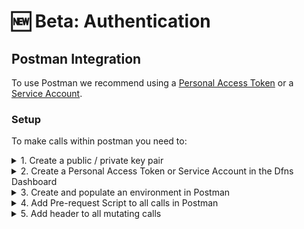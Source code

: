 # 🆕 Beta: Authentication

## Postman Integration
To use Postman we recommend using a [Personal Access Token](./personal-access-token-management/) or a [Service Account](./service-account-management/).

### Setup
To make calls within postman you need to:


<details>

<summary>1. Create a public / private key pair</summary>

The public private key pair will be used to sign user actions within the Dfns API.

```shell
# Generate a ECDSA Private Key and the public key pair
openssl ecparam -genkey -name prime256v1 -noout -out prime256v1.pem
openssl pkey -in prime256v1.pem -pubout -out prime256v1.public.pem
```

</details>

<details>

<summary>2. Create a Personal Access Token or Service Account in the Dfns Dashboard</summary>

Personal access tokens can be created in the Dfns dashboard under the Settings page.

<figure><img src="../../.gitbook/assets/personal-access-token-dashboard.png" alt=""><figcaption><p>Dfns Dashboard - Personal Access Token list</p></figcaption></figure>

When creating a new Personal Access Token, you will need to copy the public key (in `prime256v1.public.pem`) you create earlier into the Public Key.

<figure><img src="../../.gitbook/assets/new-pat-dashboard.png" alt=""><figcaption><p>Dfns Dashboard - New Personal Access Token</p></figcaption></figure>

Be sure to copy the JWT, after the Personal Access Token is created, as you will need it in the next step.

</details>

<details>

<summary>3. Create and populate an environment in Postman</summary>

In the environment you need to set the following variables:

* `customerAccessToken` - The Personal Access Token JWT you copied ealier. This setting should be marked as Secret.
* `customerAccessTokenPrivateKey` - The private key created earlier. Copy the key including all newlines into the variable. This setting should be marked as Secret.
* `customerAppId` - The `App ID` of the Dfns application. This can be found in the Dfns dashboard under `Settings`->`Org Settings`->`Applications`.

<figure><img src="../../.gitbook/assets/apps-dashboard.png" alt=""><figcaption><p>Dfns Dashboard - Application list</p></figcaption></figure>

* `customerAppOrigin` - The `Expected Origin` from your Dfns Application. Also found on the Applications page on the Dfns Dashboard.
* `useAuthV2` - Set to `true`.

</details>

<details>

<summary>4. Add Pre-request Script to all calls in Postman</summary>

In Postman, click on the folder that holds all the Dfns API calls. On the `Pre-request Scropt` tab paste the following script.

This script will run before each API call, and will handle setting headers and performing `User Action Signing`.

<figure><img src="../../.gitbook/assets/postman-script.png" alt=""><figcaption><p>Postman Pre-request Script</p></figcaption></figure>

```javascript
// jsrsasign expects us to be in a browser, but they don't really use the values for anything.
// So if we setup a fake window and navigator object, everything works fine from Postman.
window = {
};
navigator = {
    appName: "blah",
    userAgent: "blah"
};

function extractBigNum(fullArray, start, end, expectedLength) {
	let num = fullArray.slice(start, end);
	if (num.length !== expectedLength){
		num = Array(expectedLength).fill(0).concat(...num).slice(num.length);
	}
	return num;
}

function derToRaw(signature) {
	const rStart = 4;
	const rEnd = rStart + signature[3];
	const sStart = rEnd + 2;
	return new Uint8Array([
		...extractBigNum(signature, rStart, rEnd, 32),
		...extractBigNum(signature, sStart, signature.length, 32),
	]);
}

function generateNonce() {
    const { v4: uuidv4 } = require('uuid');
    return base64url(JSON.stringify({
        uuid: uuidv4(),
        date: new Date().toISOString()
    }));
}

function base64url(str, format=undefined) {
    return Buffer.from(str, format).toString("base64")
        .replace(/=/g, "")
        .replace(/\+/g, "-")
        .replace(/\//g, "_");
}

function signAction(prefix, domain) {
    pm.sendRequest("https://cdnjs.cloudflare.com/ajax/libs/jsrsasign/8.0.20/jsrsasign-all-min.js", (err, res) => {
        pm.environment.set("res", res.text());
        eval(pm.environment.get("res"));
        const appOrigin = pm.environment.get(prefix + "AppOrigin");
        const apiKey = pm.environment.get(prefix+"AccessToken");
        const appId = pm.request.headers.get("X-DFNS-APPID");
        const signingKey = pm.environment.get(prefix+"AccessTokenPrivateKey").replace(/\\n/g, "\n");
        const createSigningChallengeRequest = {
            url: `https://${domain}/auth/action/init`,
            method: "POST",
            header: {
                "Content-Type": "application/json",
                "Authorization": "Bearer " + apiKey,
                "X-DFNS-APPID": appId,
                "X-DFNS-NONCE": generateNonce()
            },
            body: {
                mode: "raw",
                raw: JSON.stringify({
                    userActionPayload: pm.request.body?.raw || '',
                    userActionHttpPath: pm.variables.replaceIn(pm.request.url.getPath()),
                    userActionHttpMethod: pm.request.method,
                    userActionServerKind: prefix === 'staff' ? 'Staff' : 'Api'
                })
            }
        };
        pm.sendRequest(createSigningChallengeRequest, (error, response) => {
            if (error || response.code !== 200) {
                throw new Error("Unable to get challenge: " + response.json().error.message);
            }
            const challenge = response.json();
            const clientData = JSON.stringify({
                type: "key.get",
                challenge: challenge.challenge,
                origin: `${appOrigin}`,
            });
            const sig = new KJUR.crypto.Signature({"alg": "SHA256withECDSA"});
            sig.init(signingKey);
            sig.updateString(clientData);
            const signature = base64url(sig.sign(), 'hex');
            const signedChallenge = {
                kind: "Key",
                credentialAssertion: {
                    credId: challenge.allowCredentials.key[0].id,
                    clientData: base64url(clientData),
                    signature: signature
                }
            };
            const createSignatureRequest = {
                url: `https://${domain}/auth/action`,
                method: "POST",
                header: {
                    "Content-Type": "application/json",
                    "Authorization": "Bearer " + apiKey,
                    "X-DFNS-APPID": appId,
                    "X-DFNS-NONCE": generateNonce()
                },
                body: {
                    mode: "raw",
                    raw: JSON.stringify({
                        challengeIdentifier: challenge.challengeIdentifier,
                        firstFactor: signedChallenge
                    })
                }
            };
            pm.sendRequest(createSignatureRequest, (sigError, sigResponse) => {
                if (sigError || sigResponse.code !== 200) {
                    throw new Error("Failed to sign request: " + sigResponse.json().error.message);
                }
                pm.request.headers.upsert({key: "X-DFNS-USERACTION", value: sigResponse.json().userAction});
            });
        });
    })
}

if (pm.environment.get("useAuthV2") === "true") {
    const requestHost = pm.variables.replaceIn(pm.request.url.getHost());
    let prefix = 'customer';
    let domain = requestHost;
    if (requestHost.startsWith('staff-')) {
        prefix = 'staff';
        domain = domain.substring('staff-'.length);
    }

    pm.request.headers.upsert({key: 'X-DFNS-NONCE', value: generateNonce()});
    pm.request.headers.upsert({key: 'X-DFNS-APPID', value: pm.environment.get(prefix+"AppId")});
    pm.request.headers.upsert({key: "Authorization", value: "Bearer " + pm.environment.get(prefix+"AccessToken")});

    if (pm.request.headers.has('X-DFNS-USERACTION')) {
        signAction(prefix, domain);
    }
}
```

</details>

<details>

<summary>5. Add header to all mutating calls</summary>

Add a `X-DFNS-USERACTION` header to all calls that require User Action Signing (most `POST`, `PUT`, and `Delete` requests). Leave the value empty.

<figure><img src="../../.gitbook/assets/postman-headers.png" alt=""><figcaption><p>Postman Add Header</p></figcaption></figure>

</details>
